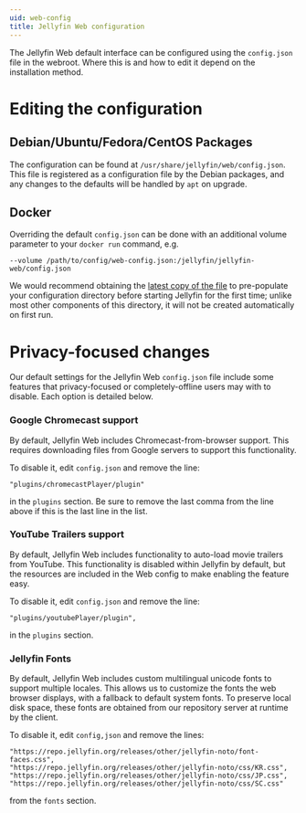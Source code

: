 ```yaml
---
uid: web-config
title: Jellyfin Web configuration
---
```


The Jellyfin Web default interface can be configured using the `config.json` file in the webroot. Where this is and how to edit it depend on the installation method.

# Editing the configuration

## Debian/Ubuntu/Fedora/CentOS Packages

The configuration can be found at `/usr/share/jellyfin/web/config.json`. This file is registered as a configuration file by the Debian packages, and any changes to the defaults will be handled by `apt` on upgrade.

## Docker

Overriding the default `config.json` can be done with an additional volume parameter to your `docker run` command, e.g.

```
--volume /path/to/config/web-config.json:/jellyfin/jellyfin-web/config.json
```

We would recommend obtaining the [latest copy of the file](https://github.com/jellyfin/jellyfin-web/blob/master/src/config.json) to pre-populate your configuration directory before starting Jellyfin for the first time; unlike most other components of this directory, it will not be created automatically on first run.


# Privacy-focused changes

Our default settings for the Jellyfin Web `config.json` file include some features that privacy-focused or completely-offline users may with to disable. Each option is detailed below.

### Google Chromecast support

By default, Jellyfin Web includes Chromecast-from-browser support. This requires downloading files from Google servers to support this functionality.

To disable it, edit `config.json` and remove the line:

```
"plugins/chromecastPlayer/plugin"
```

in the `plugins` section. Be sure to remove the last comma from the line above if this is the last line in the list.

### YouTube Trailers support

By default, Jellyfin Web includes functionality to auto-load movie trailers from YouTube. This functionality is disabled within Jellyfin by default, but the resources are included in the Web config to make enabling the feature easy.

To disable it, edit `config.json` and remove the line:

```
"plugins/youtubePlayer/plugin",
```

in the `plugins` section.

### Jellyfin Fonts

By default, Jellyfin Web includes custom multilingual unicode fonts to support multiple locales. This allows us to customize the fonts the web browser displays, with a fallback to default system fonts. To preserve local disk space, these fonts are obtained from our repository server at runtime by the client.

To disable it, edit `config,json` and remove the lines:

```
"https://repo.jellyfin.org/releases/other/jellyfin-noto/font-faces.css",
"https://repo.jellyfin.org/releases/other/jellyfin-noto/css/KR.css",
"https://repo.jellyfin.org/releases/other/jellyfin-noto/css/JP.css",
"https://repo.jellyfin.org/releases/other/jellyfin-noto/css/SC.css"
```

from the `fonts` section.

